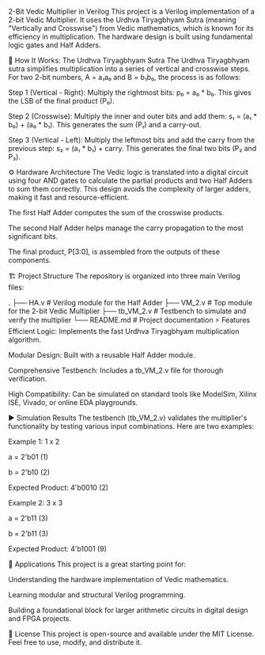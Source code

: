 2-Bit Vedic Multiplier in Verilog
This project is a Verilog implementation of a 2-bit Vedic Multiplier. It uses the Urdhva Tiryagbhyam Sutra (meaning "Vertically and Crosswise") from Vedic mathematics, which is known for its efficiency in multiplication. The hardware design is built using fundamental logic gates and Half Adders.

📌 How It Works: The Urdhva Tiryagbhyam Sutra
The Urdhva Tiryagbhyam sutra simplifies multiplication into a series of vertical and crosswise steps. For two 2-bit numbers, A = a₁a₀ and B = b₁b₀, the process is as follows:

Step 1 (Vertical - Right): Multiply the rightmost bits: p₀ = a₀ * b₀. This gives the LSB of the final product (P₀).

Step 2 (Crosswise): Multiply the inner and outer bits and add them: s₁ = (a₁ * b₀) + (a₀ * b₁). This generates the sum (P₁) and a carry-out.

Step 3 (Vertical - Left): Multiply the leftmost bits and add the carry from the previous step: s₂ = (a₁ * b₁) + carry. This generates the final two bits (P₂ and P₃).

⚙️ Hardware Architecture
The Vedic logic is translated into a digital circuit using four AND gates to calculate the partial products and two Half Adders to sum them correctly. This design avoids the complexity of larger adders, making it fast and resource-efficient.

The first Half Adder computes the sum of the crosswise products.

The second Half Adder helps manage the carry propagation to the most significant bits.

The final product, P[3:0], is assembled from the outputs of these components.

🏗️ Project Structure
The repository is organized into three main Verilog files:

.
├── HA.v          # Verilog module for the Half Adder
├── VM_2.v        # Top module for the 2-bit Vedic Multiplier
├── tb_VM_2.v     # Testbench to simulate and verify the multiplier
└── README.md     # Project documentation
⚡ Features
Efficient Logic: Implements the fast Urdhva Tiryagbhyam multiplication algorithm.

Modular Design: Built with a reusable Half Adder module.

Comprehensive Testbench: Includes a tb_VM_2.v file for thorough verification.

High Compatibility: Can be simulated on standard tools like ModelSim, Xilinx ISE, Vivado, or online EDA playgrounds.

▶️ Simulation Results
The testbench (tb_VM_2.v) validates the multiplier's functionality by testing various input combinations. Here are two examples:

Example 1: 1 x 2

a = 2'b01 (1)

b = 2'b10 (2)

Expected Product: 4'b0010 (2)

Example 2: 3 x 3

a = 2'b11 (3)

b = 2'b11 (3)

Expected Product: 4'b1001 (9)

🎯 Applications
This project is a great starting point for:

Understanding the hardware implementation of Vedic mathematics.

Learning modular and structural Verilog programming.

Building a foundational block for larger arithmetic circuits in digital design and FPGA projects.

📜 License
This project is open-source and available under the MIT License. Feel free to use, modify, and distribute it.
